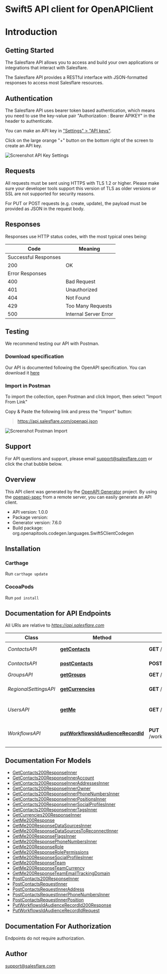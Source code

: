 # Swift5 API client for OpenAPIClient

# Introduction

## Getting Started

The Salesflare API allows you to access and build your own applications or integrations that interact with Salesflare.

The Salesflare API provides a RESTful interface with JSON-formatted responses to access most Salesflare resources.

## Authentication

The Salesflare API uses bearer token based authentication, which means you need to use the key-value pair \"Authorization : Bearer APIKEY\" in the header to authenticate.

You can make an API key in [\"Settings\" > \"API keys\"](https://app.salesflare.com/#/settings/apikeys).

Click on the large orange \"+\" button on the bottom right of the screen to create an API key.

![Screenshot API Key Settings](https://lib.salesflare.com/api_docs/screenshot_settings_apikeys.png)

## Requests

All requests must be sent using HTTPS with TLS 1.2 or higher. Please make sure your developer tools support this version of TLS as older versions or SSL are not supported for security reasons.

For PUT or POST requests (e.g. create, update), the payload must be provided as JSON in the request body.

## Responses

Responses use HTTP status codes, with the most typical ones being:

| Code                   | Meaning               |
|------------------------|-----------------------|
| Successful Responses                           |
| 200                    | OK                    |
| Error Responses                                |
| 400                    | Bad Request           |
| 401                    | Unauthorized          |
| 404                    | Not Found             |
| 429                    | Too Many Requests     |
| 500                    | Internal Server Error |

## Testing

We recommend testing our API with Postman.

### Download specification

Our API is documented following the OpenAPI specification. You can download it [here](https://api.salesflare.com/openapi.json)

### Import in Postman

To import the collection, open Postman and click Import, then select \"Import From Link\"

Copy & Paste the following link and press the \"Import\" button:

> https://api.salesflare.com/openapi.json

![Screenshot Postman Import](https://lib.salesflare.com/api_docs/screenshot_postman_import.png)

## Support

For API questions and support, please email support@salesflare.com or click the chat bubble below.

## Overview
This API client was generated by the [OpenAPI Generator](https://openapi-generator.tech) project.  By using the [openapi-spec](https://github.com/OAI/OpenAPI-Specification) from a remote server, you can easily generate an API client.

- API version: 1.0.0
- Package version: 
- Generator version: 7.6.0
- Build package: org.openapitools.codegen.languages.Swift5ClientCodegen

## Installation

### Carthage

Run `carthage update`

### CocoaPods

Run `pod install`

## Documentation for API Endpoints

All URIs are relative to *https://api.salesflare.com*

Class | Method | HTTP request | Description
------------ | ------------- | ------------- | -------------
*ContactsAPI* | [**getContacts**](docs/ContactsAPI.md#getcontacts) | **GET** /contacts | List contacts
*ContactsAPI* | [**postContacts**](docs/ContactsAPI.md#postcontacts) | **POST** /contacts | Create a contact
*GroupsAPI* | [**getGroups**](docs/GroupsAPI.md#getgroups) | **GET** /groups | List groups
*RegionalSettingsAPI* | [**getCurrencies**](docs/RegionalSettingsAPI.md#getcurrencies) | **GET** /currencies | List supported currencies
*UsersAPI* | [**getMe**](docs/UsersAPI.md#getme) | **GET** /me | Get current user&#39;s details
*WorkflowsAPI* | [**putWorkflowsIdAudienceRecordId**](docs/WorkflowsAPI.md#putworkflowsidaudiencerecordid) | **PUT** /workflows/{id}/audience/{record_id} | Re-enter or exit an entity from a workflow


## Documentation For Models

 - [GetContacts200ResponseInner](docs/GetContacts200ResponseInner.md)
 - [GetContacts200ResponseInnerAccount](docs/GetContacts200ResponseInnerAccount.md)
 - [GetContacts200ResponseInnerAddressesInner](docs/GetContacts200ResponseInnerAddressesInner.md)
 - [GetContacts200ResponseInnerOwner](docs/GetContacts200ResponseInnerOwner.md)
 - [GetContacts200ResponseInnerPhoneNumbersInner](docs/GetContacts200ResponseInnerPhoneNumbersInner.md)
 - [GetContacts200ResponseInnerPositionsInner](docs/GetContacts200ResponseInnerPositionsInner.md)
 - [GetContacts200ResponseInnerSocialProfilesInner](docs/GetContacts200ResponseInnerSocialProfilesInner.md)
 - [GetContacts200ResponseInnerTagsInner](docs/GetContacts200ResponseInnerTagsInner.md)
 - [GetCurrencies200ResponseInner](docs/GetCurrencies200ResponseInner.md)
 - [GetMe200Response](docs/GetMe200Response.md)
 - [GetMe200ResponseDataSourcesInner](docs/GetMe200ResponseDataSourcesInner.md)
 - [GetMe200ResponseDataSourcesToReconnectInner](docs/GetMe200ResponseDataSourcesToReconnectInner.md)
 - [GetMe200ResponseFlagsInner](docs/GetMe200ResponseFlagsInner.md)
 - [GetMe200ResponsePhoneNumbersInner](docs/GetMe200ResponsePhoneNumbersInner.md)
 - [GetMe200ResponseRole](docs/GetMe200ResponseRole.md)
 - [GetMe200ResponseRolePermissions](docs/GetMe200ResponseRolePermissions.md)
 - [GetMe200ResponseSocialProfilesInner](docs/GetMe200ResponseSocialProfilesInner.md)
 - [GetMe200ResponseTeam](docs/GetMe200ResponseTeam.md)
 - [GetMe200ResponseTeamCurrency](docs/GetMe200ResponseTeamCurrency.md)
 - [GetMe200ResponseTeamEmailTrackingDomain](docs/GetMe200ResponseTeamEmailTrackingDomain.md)
 - [PostContacts200ResponseInner](docs/PostContacts200ResponseInner.md)
 - [PostContactsRequestInner](docs/PostContactsRequestInner.md)
 - [PostContactsRequestInnerAddress](docs/PostContactsRequestInnerAddress.md)
 - [PostContactsRequestInnerPhoneNumbersInner](docs/PostContactsRequestInnerPhoneNumbersInner.md)
 - [PostContactsRequestInnerPosition](docs/PostContactsRequestInnerPosition.md)
 - [PutWorkflowsIdAudienceRecordId200Response](docs/PutWorkflowsIdAudienceRecordId200Response.md)
 - [PutWorkflowsIdAudienceRecordIdRequest](docs/PutWorkflowsIdAudienceRecordIdRequest.md)


<a id="documentation-for-authorization"></a>
## Documentation For Authorization

Endpoints do not require authorization.


## Author

support@salesflare.com

